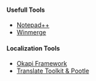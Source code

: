 #### Usefull Tools
* [Notepad++](http://notepad-plus-plus.org/)
* [Winmerge](http://winmerge.org/)

#### Localization Tools
* [Okapi Framework](http://okapi.opentag.com/)
* [Translate Toolkit & Pootle](http://translate.sourceforge.net/wiki/toolkit/index)